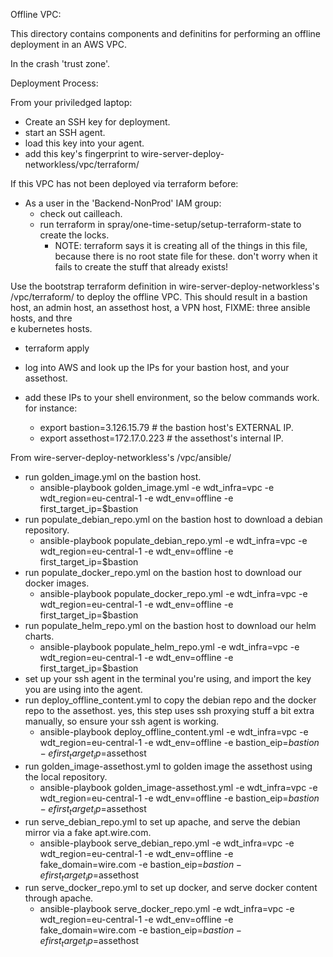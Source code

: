 Offline VPC:

This directory contains components and definitins for performing an offline deployment in an AWS VPC.

In the crash 'trust zone'.

Deployment Process:

From your priviledged laptop:
* Create an SSH key for deployment.
* start an SSH agent.
* load this key into your agent.
* add this key's fingerprint to wire-server-deploy-networkless/vpc/terraform/

If this VPC has not been deployed via terraform before:
* As a user in the 'Backend-NonProd' IAM group:
  * check out cailleach.
  * run terraform in spray/one-time-setup/setup-terraform-state to create the locks.
    * NOTE: terraform says it is creating all of the things in this file, because there is no root state file for these. don't worry when it fails to create the stuff that already exists!

Use the bootstrap terraform definition in wire-server-deploy-networkless's /vpc/terraform/ to deploy the offline VPC. This should result in a bastion host, an admin host, an assethost host, a VPN host, FIXME: three ansible hosts, and thre\
e kubernetes hosts.
  * terraform apply

* log into AWS and look up the IPs for your bastion host, and your assethost.

* add these IPs to your shell environment, so the below commands work. for instance:
  * export bastion=3.126.15.79 # the bastion host's EXTERNAL IP.
  * export assethost=172.17.0.223 # the assethost's internal IP.

From wire-server-deploy-networkless's /vpc/ansible/
* run golden_image.yml on the bastion host.
  * ansible-playbook golden_image.yml -e wdt_infra=vpc -e wdt_region=eu-central-1 -e wdt_env=offline -e first_target_ip=$bastion
* run populate_debian_repo.yml on the bastion host to download a debian repository.
  * ansible-playbook populate_debian_repo.yml -e wdt_infra=vpc -e wdt_region=eu-central-1 -e wdt_env=offline -e first_target_ip=$bastion
* run populate_docker_repo.yml on the bastion host to download our docker images.
  * ansible-playbook populate_docker_repo.yml -e wdt_infra=vpc -e wdt_region=eu-central-1 -e wdt_env=offline -e first_target_ip=$bastion
* run populate_helm_repo.yml on the bastion host to download our helm charts.
  * ansible-playbook populate_helm_repo.yml -e wdt_infra=vpc -e wdt_region=eu-central-1 -e wdt_env=offline -e first_target_ip=$bastion
* set up your ssh agent in the terminal you're using, and import the key you are using into the agent.
* run deploy_offline_content.yml to copy the debian repo and the docker repo to the assethost. yes, this step uses ssh proxying stuff a bit extra manually, so ensure your ssh agent is working.
  * ansible-playbook deploy_offline_content.yml -e wdt_infra=vpc -e wdt_region=eu-central-1 -e wdt_env=offline -e bastion_eip=$bastion -e first_target_ip=$assethost
* run golden_image-assethost.yml to golden image the assethost using the local repository.
  * ansible-playbook golden_image-assethost.yml -e wdt_infra=vpc -e wdt_region=eu-central-1 -e wdt_env=offline -e bastion_eip=$bastion -e first_target_ip=$assethost
* run serve_debian_repo.yml to set up apache, and serve the debian mirror via a fake apt.wire.com.
  * ansible-playbook serve_debian_repo.yml -e wdt_infra=vpc -e wdt_region=eu-central-1 -e wdt_env=offline -e fake_domain=wire.com -e bastion_eip=$bastion -e first_target_ip=$assethost
* run serve_docker_repo.yml to set up docker, and serve docker content through apache.
  * ansible-playbook serve_docker_repo.yml -e wdt_infra=vpc -e wdt_region=eu-central-1 -e wdt_env=offline -e fake_domain=wire.com -e bastion_eip=$bastion -e first_target_ip=$assethost
		